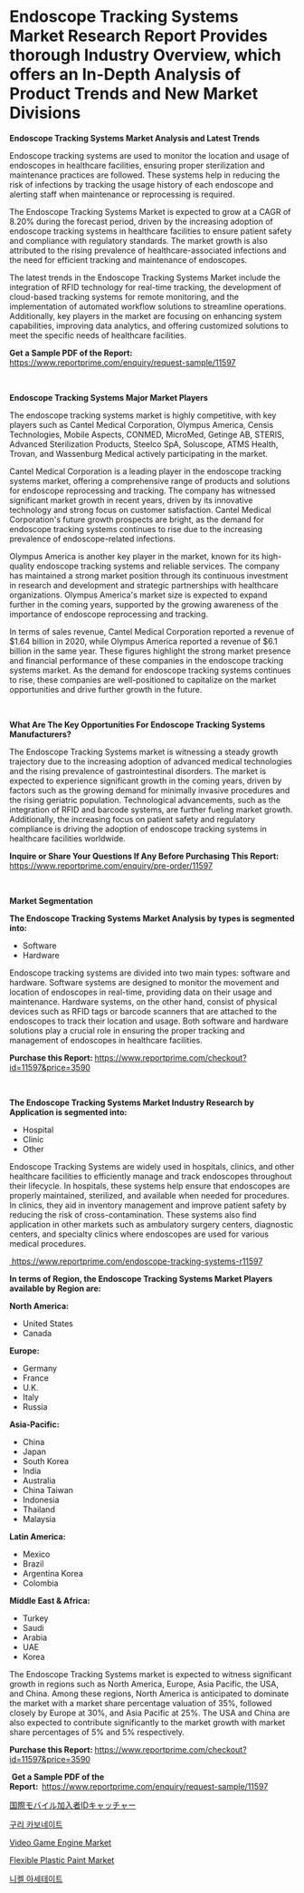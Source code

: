<p><h1>Endoscope Tracking Systems Market Research Report Provides thorough Industry Overview, which offers an In-Depth Analysis of Product Trends and New Market Divisions</h1></p><p><strong>Endoscope Tracking Systems Market Analysis and Latest Trends</strong></p>
<p><p>Endoscope tracking systems are used to monitor the location and usage of endoscopes in healthcare facilities, ensuring proper sterilization and maintenance practices are followed. These systems help in reducing the risk of infections by tracking the usage history of each endoscope and alerting staff when maintenance or reprocessing is required.</p><p>The Endoscope Tracking Systems Market is expected to grow at a CAGR of 8.20% during the forecast period, driven by the increasing adoption of endoscope tracking systems in healthcare facilities to ensure patient safety and compliance with regulatory standards. The market growth is also attributed to the rising prevalence of healthcare-associated infections and the need for efficient tracking and maintenance of endoscopes.</p><p>The latest trends in the Endoscope Tracking Systems Market include the integration of RFID technology for real-time tracking, the development of cloud-based tracking systems for remote monitoring, and the implementation of automated workflow solutions to streamline operations. Additionally, key players in the market are focusing on enhancing system capabilities, improving data analytics, and offering customized solutions to meet the specific needs of healthcare facilities.</p></p>
<p><strong>Get a Sample PDF of the Report:&nbsp;</strong> <a href="https://www.reportprime.com/enquiry/request-sample/11597">https://www.reportprime.com/enquiry/request-sample/11597</a></p>
<p>&nbsp;</p>
<p><strong>Endoscope Tracking Systems Major Market Players</strong></p>
<p><p>The endoscope tracking systems market is highly competitive, with key players such as Cantel Medical Corporation, Olympus America, Censis Technologies, Mobile Aspects, CONMED, MicroMed, Getinge AB, STERIS, Advanced Sterilization Products, Steelco SpA, Soluscope, ATMS Health, Trovan, and Wassenburg Medical actively participating in the market.</p><p>Cantel Medical Corporation is a leading player in the endoscope tracking systems market, offering a comprehensive range of products and solutions for endoscope reprocessing and tracking. The company has witnessed significant market growth in recent years, driven by its innovative technology and strong focus on customer satisfaction. Cantel Medical Corporation's future growth prospects are bright, as the demand for endoscope tracking systems continues to rise due to the increasing prevalence of endoscope-related infections.</p><p>Olympus America is another key player in the market, known for its high-quality endoscope tracking systems and reliable services. The company has maintained a strong market position through its continuous investment in research and development and strategic partnerships with healthcare organizations. Olympus America's market size is expected to expand further in the coming years, supported by the growing awareness of the importance of endoscope reprocessing and tracking.</p><p>In terms of sales revenue, Cantel Medical Corporation reported a revenue of $1.64 billion in 2020, while Olympus America reported a revenue of $6.1 billion in the same year. These figures highlight the strong market presence and financial performance of these companies in the endoscope tracking systems market. As the demand for endoscope tracking systems continues to rise, these companies are well-positioned to capitalize on the market opportunities and drive further growth in the future.</p></p>
<p>&nbsp;</p>
<p><strong>What Are The Key Opportunities For Endoscope Tracking Systems Manufacturers?</strong></p>
<p><p>The Endoscope Tracking Systems market is witnessing a steady growth trajectory due to the increasing adoption of advanced medical technologies and the rising prevalence of gastrointestinal disorders. The market is expected to experience significant growth in the coming years, driven by factors such as the growing demand for minimally invasive procedures and the rising geriatric population. Technological advancements, such as the integration of RFID and barcode systems, are further fueling market growth. Additionally, the increasing focus on patient safety and regulatory compliance is driving the adoption of endoscope tracking systems in healthcare facilities worldwide.</p></p>
<p><strong>Inquire or Share Your Questions If Any Before Purchasing This Report:</strong> <a href="https://www.reportprime.com/enquiry/pre-order/11597">https://www.reportprime.com/enquiry/pre-order/11597</a></p>
<p>&nbsp;</p>
<p><strong>Market Segmentation</strong></p>
<p><strong>The Endoscope Tracking Systems Market Analysis by types is segmented into:</strong></p>
<p><ul><li>Software</li><li>Hardware</li></ul></p>
<p><p>Endoscope tracking systems are divided into two main types: software and hardware. Software systems are designed to monitor the movement and location of endoscopes in real-time, providing data on their usage and maintenance. Hardware systems, on the other hand, consist of physical devices such as RFID tags or barcode scanners that are attached to the endoscopes to track their location and usage. Both software and hardware solutions play a crucial role in ensuring the proper tracking and management of endoscopes in healthcare facilities.</p></p>
<p><strong>Purchase this Report:&nbsp;</strong><a href="https://www.reportprime.com/checkout?id=11597&price=3590">https://www.reportprime.com/checkout?id=11597&price=3590</a></p>
<p>&nbsp;</p>
<p><strong>The Endoscope Tracking Systems Market Industry Research by Application is segmented into:</strong></p>
<p><ul><li>Hospital</li><li>Clinic</li><li>Other</li></ul></p>
<p><p>Endoscope Tracking Systems are widely used in hospitals, clinics, and other healthcare facilities to efficiently manage and track endoscopes throughout their lifecycle. In hospitals, these systems help ensure that endoscopes are properly maintained, sterilized, and available when needed for procedures. In clinics, they aid in inventory management and improve patient safety by reducing the risk of cross-contamination. These systems also find application in other markets such as ambulatory surgery centers, diagnostic centers, and specialty clinics where endoscopes are used for various medical procedures.</p></p>
<p><a href="https://www.reportprime.com/endoscope-tracking-systems-r11597">&nbsp;https://www.reportprime.com/endoscope-tracking-systems-r11597</a></p>
<p><strong>In terms of Region, the Endoscope Tracking Systems Market Players available by Region are:</strong></p>
<p>
    <p> <strong> North America: </strong>
        <ul>
            <li>United States</li>
            <li>Canada</li>
        </ul>
        </p> 
    <p> <strong> Europe: </strong>
        <ul>
            <li>Germany</li>
            <li>France</li>
            <li>U.K.</li>
            <li>Italy</li>
            <li>Russia</li>
        </ul>
        </p> 
    <p> <strong> Asia-Pacific: </strong>
        <ul>
            <li>China</li>
            <li>Japan</li>
            <li>South Korea</li>
            <li>India</li>
            <li>Australia</li>
            <li>China Taiwan</li>
            <li>Indonesia</li>
            <li>Thailand</li>
            <li>Malaysia</li>
        </ul>
        </p> 
    <p> <strong> Latin America: </strong>
        <ul>
            <li>Mexico</li>
            <li>Brazil</li>
            <li>Argentina Korea</li>
            <li>Colombia</li>
        </ul>
        </p> 
    <p> <strong> Middle East & Africa: </strong>
        <ul>
            <li>Turkey</li>
            <li>Saudi</li>
            <li>Arabia</li>
            <li>UAE</li>
            <li>Korea</li>
        </ul>
    </p>
    </p>
<p><p>The Endoscope Tracking Systems market is expected to witness significant growth in regions such as North America, Europe, Asia Pacific, the USA, and China. Among these regions, North America is anticipated to dominate the market with a market share percentage valuation of 35%, followed closely by Europe at 30%, and Asia Pacific at 25%. The USA and China are also expected to contribute significantly to the market growth with market share percentages of 5% and 5% respectively.</p></p>
<p><strong>Purchase this Report: </strong><a href="https://www.reportprime.com/checkout?id=11597&price=3590">https://www.reportprime.com/checkout?id=11597&price=3590</a></p>
<p>&nbsp;<strong>Get a Sample PDF of the Report:&nbsp;&nbsp;</strong><a href="https://www.reportprime.com/enquiry/request-sample/11597">https://www.reportprime.com/enquiry/request-sample/11597</a></p>
<p><strong></strong></p>
<p><p><a href="https://github.com/LeanneBruen2023/Market-Research-Report-List-1/blob/main/796659726327.md">国際モバイル加入者IDキャッチャー</a></p><p><a href="https://github.com/vseigx30c9a1j/Market-Research-Report-List-1/blob/main/465114924432.md">구리 카보네이트</a></p><p><a href="https://github.com/jodemen/Market-Research-Report-List-2/blob/main/video-game-engine-market.md">Video Game Engine Market</a></p><p><a href="https://issuu.com/reportprime-2/docs/flexible-plastic-paint-market-size-2030.pptx">Flexible Plastic Paint Market</a></p><p><a href="https://github.com/WilburKihn5676/Market-Research-Report-List-1/blob/main/201444624433.md">니켈 아세테이트</a></p></p>